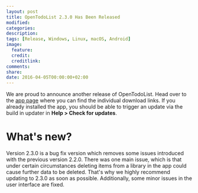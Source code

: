 ```yaml
---
layout: post
title: OpenTodoList 2.3.0 Has Been Released
modified:
categories: 
description:
tags: [Release, Windows, Linux, macOS, Android]
image:
  feature:
  credit:
  creditlink:
comments:
share:
date: 2016-04-05T00:00:00+02:00
---
```


We are proud to announce another release of OpenTodoList. Head over to the [app page](https://www.rpdev.net/wordpress/apps/opentodolist/) where you can find the individual download links. If you already installed the app, you should be able to trigger an update via the build in updater in **Help > Check for updates**.

What's new?
===========

Version 2.3.0 is a bug fix version which removes some issues introduced with the previous version 2.2.0. There was one main issue, which is that under certain circumstances deleting items from a library in the app could cause further data to be deleted. That's why we highly recommend updating to 2.3.0 as soon as possible. Additionally, some minor issues in the user interface are fixed.